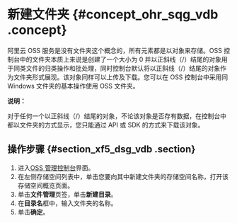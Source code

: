# 新建文件夹 {#concept_ohr_sqg_vdb .concept}

阿里云 OSS 服务是没有文件夹这个概念的，所有元素都是以对象来存储。OSS 控制台中的文件夹本质上来说是创建了一个大小为 0 并以正斜线（/）结尾的对象用于同类文件的归类操作和批处理，同时控制台默认将以正斜线（/）结尾的对象作为文件夹形式展现。该对象同样可以上传及下载。您可以在 OSS 控制台中采用同 Windows 文件夹的基本操作使用 OSS 文件夹。

**说明：** 

对于任何一个以正斜线（/）结尾的对象，不论该对象是否存有数据，在控制台中都以文件夹的方式显示，您只能通过 API 或 SDK 的方式来下载该对象。

## 操作步骤 {#section_xf5_dsg_vdb .section}

1.  进入[OSS 管理控制台](https://oss.console.aliyun.com/)界面。
2.  在左侧存储空间列表中，单击您要向其中新建文件夹的存储空间名称，打开该存储空间概览页面。
3.  单击**文件管理**页签，单击**新建目录**。
4.  在**目录名**框中，输入文件夹的名称。
5.  单击**确定**。

